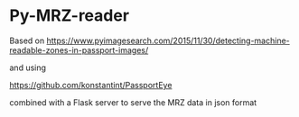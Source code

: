 # Py-MRZ-reader

Based on https://www.pyimagesearch.com/2015/11/30/detecting-machine-readable-zones-in-passport-images/

and using

https://github.com/konstantint/PassportEye

combined with a Flask server to serve the MRZ data in json format
